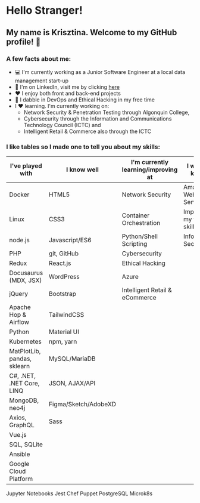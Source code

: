 # Hello Stranger!

## My name is Krisztina. Welcome to my GitHub profile! :wave:


### A few facts about me:
- :computer: I'm currently working as a Junior Software Engineer at a local data management start-up 
- :briefcase: I'm on LinkedIn, visit me by clicking [here](https://www.linkedin.com/in/krisztinapap/)
- :heart: I enjoy both front and back-end projects
- :brain: I dabble in DevOps and Ethical Hacking in my free time
- I :heart: learning. I'm currently working on: 
  - Network Security & Penetration Testing through Algonquin College, 
  - Cybersecurity through the Information and Communications Technology Council (ICTC) and
  - Intelligent Retail & Commerce also through the ICTC
 
 


### I like tables so I made one to tell you about my skills:

I've played with | I know well | I'm currently learning/improving at | I want to know!
---------------- | ------ | ----------------------- | --------------
Docker | HTML5 | Network Security | Amazon Web Services
Linux | CSS3 | Container Orchestration | Improve my testing skills
node.js | Javascript/ES6 | Python/Shell Scripting | Information Security
PHP | git, GitHub | Cybersecurity | 
Redux | React.js | Ethical Hacking | 
Docusaurus (MDX, JSX) | WordPress | Azure |
jQuery | Bootstrap | Intelligent Retail & eCommerce | 
Apache Hop & Airflow | TailwindCSS | | 
Python | Material UI | |
Kubernetes | npm, yarn | | 
MatPlotLib, pandas, sklearn | MySQL/MariaDB | 
C#, .NET, .NET Core, LINQ | JSON, AJAX/API 
MongoDB, neo4j | Figma/Sketch/AdobeXD
Axios, GraphQL | Sass
Vue.js | 
SQL, SQLite |
Ansible |
Google Cloud Platform |
Jupyter Notebooks
Jest
Chef
Puppet
PostgreSQL
Microk8s                  
